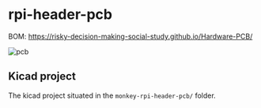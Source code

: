 # rpi-header-pcb

BOM: <https://risky-decision-making-social-study.github.io/Hardware-PCB/>

![pcb](img/image.png)

## Kicad project

The kicad project situated in the `monkey-rpi-header-pcb/` folder.
